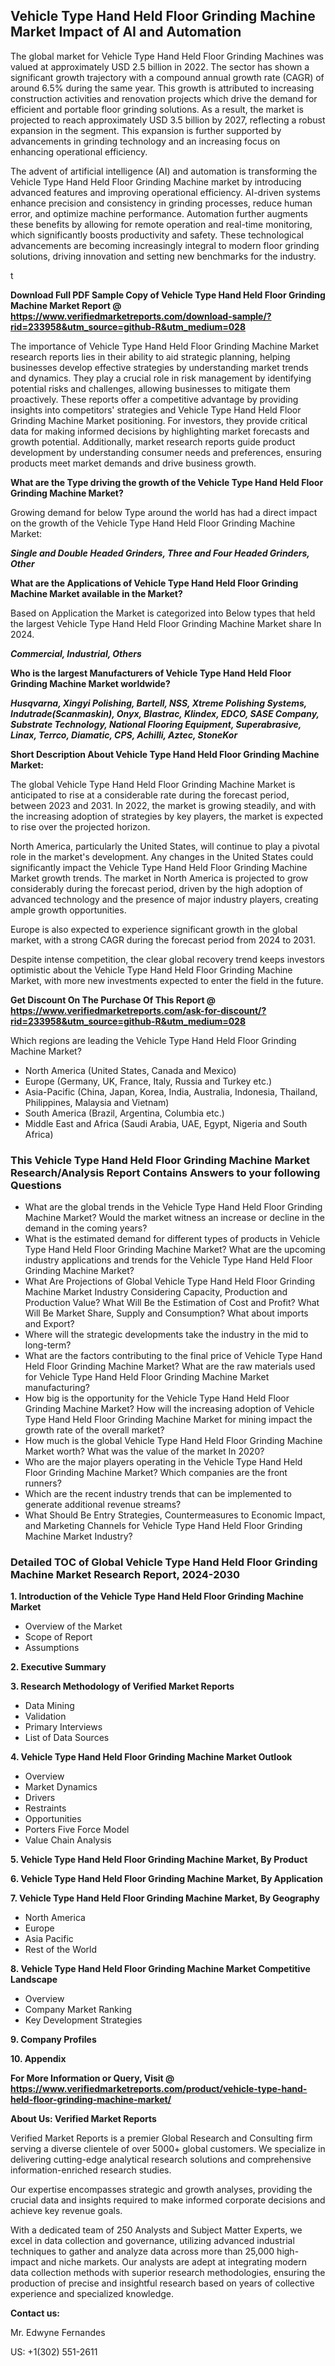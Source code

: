 <h2>Vehicle Type Hand Held Floor Grinding Machine Market Impact of AI and Automation</h2><p>The global market for Vehicle Type Hand Held Floor Grinding Machines was valued at approximately USD 2.5 billion in 2022. The sector has shown a significant growth trajectory with a compound annual growth rate (CAGR) of around 6.5% during the same year. This growth is attributed to increasing construction activities and renovation projects which drive the demand for efficient and portable floor grinding solutions. As a result, the market is projected to reach approximately USD 3.5 billion by 2027, reflecting a robust expansion in the segment. This expansion is further supported by advancements in grinding technology and an increasing focus on enhancing operational efficiency.</p><p>The advent of artificial intelligence (AI) and automation is transforming the Vehicle Type Hand Held Floor Grinding Machine market by introducing advanced features and improving operational efficiency. AI-driven systems enhance precision and consistency in grinding processes, reduce human error, and optimize machine performance. Automation further augments these benefits by allowing for remote operation and real-time monitoring, which significantly boosts productivity and safety. These technological advancements are becoming increasingly integral to modern floor grinding solutions, driving innovation and setting new benchmarks for the industry.</p>t</p><p id="" class=""><strong>Download Full PDF Sample Copy of Vehicle Type Hand Held Floor Grinding Machine Market Report @ <a href="https://www.verifiedmarketreports.com/download-sample/?rid=233958&utm_source=github-R&utm_medium=028" target="_blank">https://www.verifiedmarketreports.com/download-sample/?rid=233958&utm_source=github-R&utm_medium=028</a></strong></p><p>The importance of&nbsp;Vehicle Type Hand Held Floor Grinding Machine Market research reports lies in their ability to aid strategic planning, helping businesses develop effective strategies by understanding market trends and dynamics. They play a crucial role in risk management by identifying potential risks and challenges, allowing businesses to mitigate them proactively. These reports offer a competitive advantage by providing insights into competitors' strategies and Vehicle Type Hand Held Floor Grinding Machine Market positioning. For investors, they provide critical data for making informed decisions by highlighting market forecasts and growth potential. Additionally, market research reports guide product development by understanding consumer needs and preferences, ensuring products meet market demands and drive business growth.</p><p><strong>What are the&nbsp;Type driving the growth of the Vehicle Type Hand Held Floor Grinding Machine Market?</strong></p><p id="" class="">Growing demand for below Type around the world has had a direct impact on the growth of the Vehicle Type Hand Held Floor Grinding Machine Market:</p><em><strong>Single and Double Headed Grinders, Three and Four Headed Grinders, Other</strong></em></p><strong>What are the&nbsp;Applications&nbsp;of Vehicle Type Hand Held Floor Grinding Machine Market available in the Market?</strong></p><p id="" class="">Based on Application the Market is categorized into Below types that held the largest Vehicle Type Hand Held Floor Grinding Machine Market share In 2024.</p><em><strong>Commercial, Industrial, Others</strong></em></p><strong>Who is the largest Manufacturers of Vehicle Type Hand Held Floor Grinding Machine Market worldwide?</strong></p><p><em><strong>Husqvarna, Xingyi Polishing, Bartell, NSS, Xtreme Polishing Systems, Indutrade(Scanmaskin), Onyx, Blastrac, Klindex, EDCO, SASE Company, Substrate Technology, National Flooring Equipment, Superabrasive, Linax, Terrco, Diamatic, CPS, Achilli, Aztec, StoneKor</strong></em></p><p id="" class=""><strong>Short Description About Vehicle Type Hand Held Floor Grinding Machine Market:</strong></p><p>The global Vehicle Type Hand Held Floor Grinding Machine Market is anticipated to rise at a considerable rate during the forecast period, between 2023 and 2031. In 2022, the market is growing steadily, and with the increasing adoption of strategies by key players, the market is expected to rise over the projected horizon.</p><p>North America, particularly the United States, will continue to play a pivotal role in the market's development. Any changes in the United States could significantly impact the Vehicle Type Hand Held Floor Grinding Machine Market growth trends. The market in North America is projected to grow considerably during the forecast period, driven by the high adoption of advanced technology and the presence of major industry players, creating ample growth opportunities.</p><p>Europe is also expected to experience significant growth in the global market, with a strong CAGR during the forecast period from 2024 to 2031.</p><p>Despite intense competition, the clear global recovery trend keeps investors optimistic about the Vehicle Type Hand Held Floor Grinding Machine Market, with more new investments expected to enter the field in the future.</p><p id="" class=""><strong>Get Discount On The Purchase Of This Report @ <a href="https://www.verifiedmarketreports.com/ask-for-discount/?rid=233958&utm_source=github-R&utm_medium=028" target="_blank">https://www.verifiedmarketreports.com/ask-for-discount/?rid=233958&utm_source=github-R&utm_medium=028</a></strong></p>Which regions are leading the Vehicle Type Hand Held Floor Grinding Machine Market?</p><ul><li>North America (United States, Canada and Mexico)</li><li>Europe (Germany, UK, France, Italy, Russia and Turkey etc.)</li><li>Asia-Pacific (China, Japan, Korea, India, Australia, Indonesia, Thailand, Philippines, Malaysia and Vietnam)</li><li>South America (Brazil, Argentina, Columbia etc.)</li><li>Middle East and Africa (Saudi Arabia, UAE, Egypt, Nigeria and South Africa)</li></ul><h3 id="" class="">This Vehicle Type Hand Held Floor Grinding Machine Market Research/Analysis Report Contains Answers to your following Questions</h3><ul><li>What are the global trends in the Vehicle Type Hand Held Floor Grinding Machine Market? Would the market witness an increase or decline in the demand in the coming years?</li><li>What is the estimated demand for different types of products in Vehicle Type Hand Held Floor Grinding Machine Market? What are the upcoming industry applications and trends for the Vehicle Type Hand Held Floor Grinding Machine Market?</li><li>What Are Projections of Global Vehicle Type Hand Held Floor Grinding Machine Market Industry Considering Capacity, Production and Production Value? What Will Be the Estimation of Cost and Profit? What Will Be Market Share, Supply and Consumption? What about imports and Export?</li><li>Where will the strategic developments take the industry in the mid to long-term?</li><li>What are the factors contributing to the final price of Vehicle Type Hand Held Floor Grinding Machine Market? What are the raw materials used for Vehicle Type Hand Held Floor Grinding Machine Market manufacturing?</li><li>How big is the opportunity for the Vehicle Type Hand Held Floor Grinding Machine Market? How will the increasing adoption of Vehicle Type Hand Held Floor Grinding Machine Market for mining impact the growth rate of the overall market?</li><li>How much is the global Vehicle Type Hand Held Floor Grinding Machine Market worth? What was the value of the market In 2020?</li><li>Who are the major players operating in the Vehicle Type Hand Held Floor Grinding Machine Market? Which companies are the front runners?</li><li>Which are the recent industry trends that can be implemented to generate additional revenue streams?</li><li>What Should Be Entry Strategies, Countermeasures to Economic Impact, and Marketing Channels for Vehicle Type Hand Held Floor Grinding Machine Market Industry?</li></ul><h3 id="" class="">Detailed TOC of Global Vehicle Type Hand Held Floor Grinding Machine Market Research Report, 2024-2030</h3><p id="" class=""><strong>1. Introduction of the Vehicle Type Hand Held Floor Grinding Machine Market</strong></p><ul><li>Overview of the Market</li><li>Scope of Report</li><li>Assumptions</li></ul><p id="" class=""><strong>2. Executive Summary</strong></p><p id="" class=""><strong>3. Research Methodology of Verified Market Reports</strong></p><ul><li>Data Mining</li><li>Validation</li><li>Primary Interviews</li><li>List of Data Sources</li></ul><p id="" class=""><strong>4. Vehicle Type Hand Held Floor Grinding Machine Market Outlook</strong></p><ul><li>Overview</li><li>Market Dynamics</li><li>Drivers</li><li>Restraints</li><li>Opportunities</li><li>Porters Five Force Model</li><li>Value Chain Analysis</li></ul><p id="" class=""><strong>5. Vehicle Type Hand Held Floor Grinding Machine Market, By Product</strong></p><p id="" class=""><strong>6. Vehicle Type Hand Held Floor Grinding Machine Market, By Application</strong></p><p id="" class=""><strong>7. Vehicle Type Hand Held Floor Grinding Machine Market, By Geography</strong></p><ul><li>North America</li><li>Europe</li><li>Asia Pacific</li><li>Rest of the World</li></ul><p id="" class=""><strong>8. Vehicle Type Hand Held Floor Grinding Machine Market Competitive Landscape</strong></p><ul><li>Overview</li><li>Company Market Ranking</li><li>Key Development Strategies</li></ul><p id="" class=""><strong>9. Company Profiles</strong></p><p id="" class=""><strong>10. Appendix</strong></p><p id="" class=""><strong>For More Information or Query, Visit @ <a href="https://www.verifiedmarketreports.com/product/vehicle-type-hand-held-floor-grinding-machine-market/" target="_blank">https://www.verifiedmarketreports.com/product/vehicle-type-hand-held-floor-grinding-machine-market/</a></strong></p><p id="" class=""><strong>About Us: Verified Market Reports</strong></p><p id="" class="">Verified Market Reports is a premier Global Research and Consulting firm serving a diverse clientele of over 5000+ global customers. We specialize in delivering cutting-edge analytical research solutions and comprehensive information-enriched research studies.</p><p id="" class="">Our expertise encompasses strategic and growth analyses, providing the crucial data and insights required to make informed corporate decisions and achieve key revenue goals.</p><p id="" class="">With a dedicated team of 250 Analysts and Subject Matter Experts, we excel in data collection and governance, utilizing advanced industrial techniques to gather and analyze data across more than 25,000 high-impact and niche markets. Our analysts are adept at integrating modern data collection methods with superior research methodologies, ensuring the production of precise and insightful research based on years of collective experience and specialized knowledge.</p><p id="" class=""><strong>Contact us:</strong></p><p id="" class="">Mr. Edwyne Fernandes</p><p id="" class="">US: +1(302) 551-2611</p>